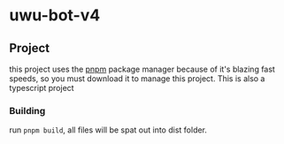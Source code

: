 # uwu-bot-v4

## Project

this project uses the [pnpm](https://pnpm.io) package manager because of it's blazing fast speeds, so you must download it to manage this project. This is also a typescript project

### Building

run `pnpm build`, all files will be spat out into dist folder.
